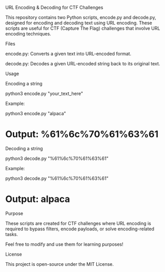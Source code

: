 URL Encoding & Decoding for CTF Challenges

This repository contains two Python scripts, encode.py and decode.py, designed for encoding and decoding text using URL encoding. These scripts are useful for CTF (Capture The Flag) challenges that involve URL encoding techniques.

Files

encode.py: Converts a given text into URL-encoded format.

decode.py: Decodes a given URL-encoded string back to its original text.

Usage

Encoding a string

python3 encode.py "your_text_here"

Example:

python3 encode.py "alpaca"
# Output: %61%6c%70%61%63%61

Decoding a string

python3 decode.py "%61%6c%70%61%63%61"

Example:

python3 decode.py "%61%6c%70%61%63%61"
# Output: alpaca

Purpose

These scripts are created for CTF challenges where URL encoding is required to bypass filters, encode payloads, or solve encoding-related tasks.

Feel free to modify and use them for learning purposes!

License

This project is open-source under the MIT License.
